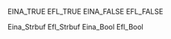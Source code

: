 EINA_TRUE           EFL_TRUE
EINA_FALSE          EFL_FALSE

Eina_Strbuf         Efl_Strbuf
Eina_Bool           Efl_Bool
